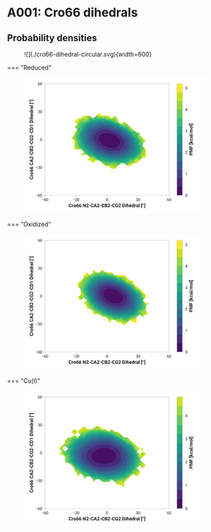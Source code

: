 # A001: Cro66 dihedrals

## Probability densities

<figure markdown>
![](./cro66-dihedral-circular.svg){width=600}
</figure>

=== "Reduced"
    <figure markdown>
    ![](./a001-pes-reduced.png)
    </figure>

=== "Oxidized"
    <figure markdown>
    ![](./a001-pes-oxidized.png)
    </figure>

=== "Cu(I)"
    <figure markdown>
    ![](./a001-pes-cu.png)
    </figure>
